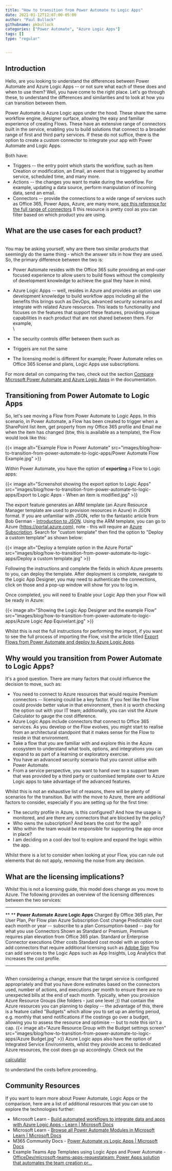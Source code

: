 ```yaml
---
title: "How to transition from Power Automate to Logic Apps"
date: 2021-01-12T12:07:00-05:00
author: "Paul Bullock"
githubname: pkbullock
categories: ["Power Automate", "Azure Logic Apps"]
tags: []
type: "regular"


---
```



## Introduction 


Hello, are you looking to understand the differences between Power
Automate and Azure Logic Apps -- or not sure what each of these does and
when to use them? Well, you have come to the right place. Let's go
through these, to understand the differences and similarities and to
look at how you can transition between them.

Power Automate is Azure Logic apps under the hood. These share the same
workflow engine, designer surface, allowing the easy and familiar
experience of creating Flows. These have an extensive range of
connectors built in the service, enabling you to build solutions that
connect to a broader range of first and third party services. If these
do not suffice, there is the option to create a custom connector to
integrate your app with Power Automate and Logic Apps.

Both have:


-   Triggers -- the entry point which starts the workflow, such as Item
    Creation or modification, an Email, an event that is triggered by
    another service, scheduled time, and many more.
-   Actions -- the changes you want to make during the workflow. For
    example, updating a data source, perform manipulation of incoming
    data, send an email.
-   Connectors -- provide the connections to a wide range of services
    such as Office 365, Power Apps, Azure, are many more, [see this
    reference for the full range of
    connectors](https://docs.microsoft.com/en-us/connectors/connector-reference?WT.mc_id=AZ-MVP-5003816)
    ß this resource is pretty cool as you can filter based on which
    product you are using.

##  What are the use cases for each product? 

\
You may be asking yourself, why are there two similar products that
seemingly do the same thing - which the answer sits in how they are
used. So, the primary difference between the two is:
-   Power Automate resides with the Office 365 suite providing an
    end-user focused experience to allow users to build flows without
    the complexity of development knowledge to achieve the goal they
    have in mind.
-   Azure Logic Apps -- well, resides in Azure and provides an option
    use development knowledge to build workflow apps including all the
    benefits this brings such as DevOps, advanced security scenarios and
    integrate with related Azure resources.
This leads to functionality and focuses on the features that support
these features, providing unique capabilities in each product that are
not shared between them. For example,\
\

-   The security controls differ between them such as 
-   Triggers are not the same
-   The licensing model is different for example; Power Automate relies
    on Office 365 license and plans, Logic Apps use subscriptions.

For more detail on comparing the two, check out the section [Compare
Microsoft Power Automate and Azure Logic
Apps](https://docs.microsoft.com/en-us/azure/azure-functions/functions-compare-logic-apps-ms-flow-webjobs#compare-microsoft-power-automate-and-azure-logic-apps?WT.mc_id=AZ-MVP-5003816)
in the documentation.

##  Transitioning from Power Automate to Logic Apps 

So, let's see moving a Flow from Power Automate to Logic Apps. In this
scenario, in Power Automate, a Flow has been created to trigger when a
SharePoint list item, get property from my Office 365 profile and Email
me when the item has changed (btw, this is available as a template), the
Flow would look like this:

{{< image alt="Example Flow in Power Automate" src="images/blog/how-to-transition-from-power-automate-to-logic-apps/Power Automate Flow Example.jpg" >}}

Within Power Automate, you have the option of **exporting** a Flow to
Logic apps:

{{< image alt="Screenshot showing the export option to Logic Apps" src="images/blog/how-to-transition-from-power-automate-to-logic-apps/Export to Logic Apps - When an item is modified.jpg" >}}


The export feature generates an ARM template (an Azure Resource Manager
template are used to provision resources in Azure) in JSON format. If
you are unfamiliar with JSON, refer to the fantastic article from Bob
German - [Introduction to
JSON](https://techcommunity.microsoft.com/t5/microsoft-365-pnp-blog/introduction-to-json/ba-p/2049369).
Using the ARM template, you can go to Azure
(<https://portal.azure.com>), note - this will require an [Azure
Subscription](https://azure.microsoft.com/en-us/pricing?WT.mc_id=AZ-MVP-5003816).
Search for "custom template" then find the option to "Deploy a custom
template" as shown below:

{{< image alt="Deploy a template option in the Azure Portal" src="images/blog/how-to-transition-from-power-automate-to-logic-apps/Deploy a custom template.jpg" >}}


Following the instructions and complete the fields in which Azure
presents to you, can deploy the template. After deployment is complete,
navigate to the Logic App Designer, you may need to authenticate the
connections, click on those and a pop-up window will show for you to log
in.

Once completed, you will need to Enable your Logic App then your Flow
will be ready in Azure:
 

{{< image alt="Showing the Logic App Designer and the example Flow" src="images/blog/how-to-transition-from-power-automate-to-logic-apps/Azure Logic App Equivelant.jpg" >}}

Whilst this is not the full instructions for performing the import, if
you want to see the full process of importing the Flow, visit the
article titled [Export Flows from Power Automate and deploy to Azure
Logic
Apps](https://docs.microsoft.com/en-us/azure/logic-apps/export-from-microsoft-flow-logic-app-template?WT.mc_id=AZ-MVP-5003816).

## Why would you transition from Power Automate to Logic Apps?


It's a good question. There are many factors that could influence the
decision to move, such as:

-   You need to connect to Azure resources that would require Premium
    connectors -- licensing could be a key factor. If you feel like the
    Flow could provide better value in that environment, then it is
    worth checking the option out with your IT team; additionally, you
    can visit the Azure Calculator to gauge the cost difference.
-   Azure Logic Apps include connectors that connect to Office 365
    services. As you develop or the Flow evolves, you might start to
    realise from an architectural standpoint that it makes sense for the
    Flow to reside in that environment.
-   Take a flow that you are familiar with and explore this in the Azure
    ecosystem to understand what tools, options, and integrations you
    can expand to as part of a learning or exploratory exercise.
-   You have an advanced security scenario that you cannot utilise with
    Power Automate.
-   From a service perspective, you want to hand over to a support team
    that was provided by a third party or customised template over to
    Azure Logic apps to take advantage of the advanced features.

Whilst this is not an exhaustive list of reasons, there will be plenty
of scenarios for the transition. But with the move to Azure, there are
additional factors to consider, especially if you are setting up for the
first time:

-   The security profile in Azure, is this configured? And how the usage
    is monitored, and are there any connectors that are blocked by the
    policy?
-   Who owns the subscription? And bears the cost for the app?
-   Who within the team would be responsible for supporting the app once
    in place?
-   I am deciding on a cool dev tool to explore and expand the logic
    within the app.

Whilst there is a lot to consider when looking at your Flow, you can
rule out elements that do not apply, removing the noise from any
decision.
## What are the licensing implications? 

Whilst this is not a licensing guide, this model does change as you move
to Azure. The following provides an overview of the licensing
differences between the two services:

  ------------- --------------------------------------------------------------------------------------------------------------------------------------------------------------------- -------------------------------------------------------------------------------------------------------------
  ** **         **Power Automate**                                                                                                                                                    **Azure Logic Apps**
  Charged By    Office 365 plan, Per User Plan, Per Flow plan                                                                                                                         Azure Subscription
  Cost change   Predictable cost each month or year -- subscribe to a plan                                                                                                            Consumption-based -- pay for what you use
  Connectors    Shown as Standard or Premium, Premium requires plan elevation from Office 365 plan.                                                                                   Standard or Enterprise Connector executions
  Other costs   Standard cost model with an option to add connectors that require additional licensing such as [Adobe Sign](https://docs.microsoft.com/en-us/connectors/adobesign/)   You can add services to the Logic Apps such as App Insights, Log Analytics that increases the cost profile.
  ------------- --------------------------------------------------------------------------------------------------------------------------------------------------------------------- -------------------------------------------------------------------------------------------------------------

\
When considering a change, ensure that the target service is configured
appropriately and that you have done estimates based on the connectors
used, number of actions, and executions per month to ensure there are no
unexpected bills at the end of each month.
Typically, when you provision Azure Resource Groups (like folders - just
one level ;)) that contain the Azure resources you can planning to
deploy -- the advantage of this, there is a feature called "Budgets"
which allow you to set up an alerting period, e.g. monthly that send
notifications if the costings go over a budget, allowing you to assess
the resource and optimise -- but to note this isn't a cap.
{{< image alt="Azure Resource Group with the Budget settings screen" src="images/blog/how-to-transition-from-power-automate-to-logic-apps/Azure Budget.jpg" >}}
Azure Logic apps also have the option of Integrated Service
Environments, whilst they provide access to dedicated Azure resources,
the cost does go up accordingly. Check out the

[calculator](https://azure.microsoft.com/en-gb/pricing/calculator?WT.mc_id=AZ-MVP-5003816)

to understand the costs before proceeding.

## Community Resources 

If you want to learn more about Power Automate, Logic Apps or the
comparison, here are a list of additional resources that you can use to
explore the technologies further:
-   Microsoft Learn - [Build automated workflows to integrate data and
    apps with Azure Logic Apps - Learn | Microsoft
    Docs](https://docs.microsoft.com/en-us/learn/paths/build-workflows-with-logic-apps?WT.mc_id=AZ-MVP-5003816)
-   Microsoft Learn - [Browse all Power Automate Modules in Microsoft
    Learn | Microsoft
    Docs](https://docs.microsoft.com/en-us/learn/browse/?products=power-platform&terms=Flow&WT.mc_id=AZ-MVP-5003816)
-   M365 Community Docs - [Power Automate vs Logic Apps | Microsoft
    Docs](https://docs.microsoft.com/en-us/microsoft-365/community/power-automate-vs-logic-apps?WT.mc_id=AZ-MVP-5003816)
-   Example Teams App Templates using Logic Apps and Power Automate -
    [OfficeDev/microsoft-teams-apps-requestateam: Power Apps solution
    that automates the team creation
    pr\...](https://github.com/OfficeDev/microsoft-teams-apps-requestateam)
